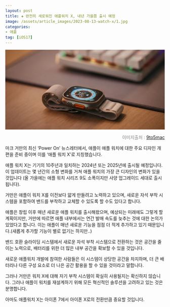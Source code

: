 ```yaml
---
layout: post  
title: ✚ 완전히 새로워진 애플워치 X, 내년 가을쯤 출시 예정
image: /assets/article_images/2023-08-13-watch-x/1.jpg
categories:
- 애플
tag: [iOS17]
---
```


<div class="markdown-image">
<img src="/assets/article_images/2023-08-13-watch-x/1.jpg" alt="" align="middle"/><p style="text-align:right; color:#878787"> 이미지출처 : <a href="https://9to5mac.com/2023/08/13/gurman-major-apple-watch-x-redesign-coming-next-year/"> 9to5mac </a> </p> </div>

<p class="drop-korean">

마크 거만의 최신 ‘Power On’ 뉴스레터에서, 애플이 애플 워치에 대한 주요 디자인 개편을 준비 중이며 이를 ‘애플 워치 X’로 지칭했습니다.
</p>

애플 워치 X는 기기의 10주년과 일치하는 2024년 또는 2025년에 출시될 예정입니다. 이 업데이트는 몇 년간의 소형 변화를 거쳐 애플 워치의 가장 큰 디자인의 변화가 있을 것입니다 (올 가을에는 애플 워치 시리즈 9도 소폭이지만 사양 업그레이드 세대로 출시됩니다).

거만은 애플이 워치 X를 이전보다 얇게 만들려고 노력하고 있으며, 새로운 자석 부착 시스템을 포함하여 밴드를 부착하고 교체할 수 있도록 할 수도 있다고 합니다.

애플은 창립 이후 매년 새로운 애플 워치를 출시해왔으며, 예상되는 미래에도 그렇게 할 계획이지만, 거만에 따르면 애플 내부에서는 연간 발매 속도를 늦추는 것에 대한 논의가 있었다고 합니다. 이는 애플이 매년 새로운 기능을 점점 더 적게 추가하고 있기 때문입니다.(새롭게 추가할 기능이 별로 없기는 하지만..)

밴드 호환 슬라이딩 시스템에서 새로운 자석 부착 시스템으로 전환하는 것은 공간을 줄이는 노력으로, 배터리를 위한 더 많은 내부 공간을 확보할 수 있을 것입니다.

새로운 애플워치 개발에 참여한 사람들은 이 시스템이 상당한 공간을 차지하며, 더 큰 배터리나 다른 구성 요소로 더 나은 공간 활용을 할 수 있을 것이라고 말합니다.

그러나 거만은 워치 X에 대해 자기 부착 시스템이 확실히 사용될지는 확신하지 않습니다. 그러나 애플이 워치를 재설계하기 위해 모든 혁신적인 솔루션을 고려하고 있는 것은 분명합니다.

아마도 애플워치 X는 아이폰 7에서 아이폰 X로의 전환만큼 중요할 것입니다.